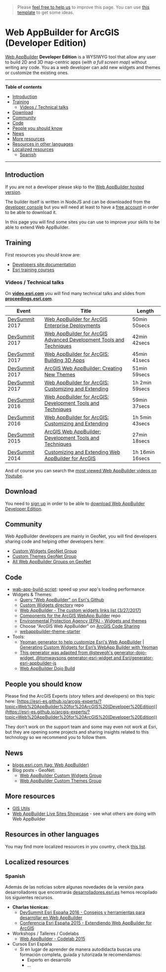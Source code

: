 > Please [feel free to help us](#contributions) to improve this page. You can use [this template](https://github.com/esri-es/awesome-arcgis/blob/master/RESOURCE_PAGE_TEMPLATE.md) to get some ideas.

# Web AppBuilder for ArcGIS (Developer Edition)
[Web AppBuilder](../README.md) **Developer Edition** is a WYSIWYG tool that allow any user to build 2D and 3D map-centric apps (*with a full screen map*) without writing any code. You as a web developer can add new widgets and themes or customize the existing ones.

---

<!-- START doctoc generated TOC please keep comment here to allow auto update -->
<!-- DON'T EDIT THIS SECTION, INSTEAD RE-RUN doctoc TO UPDATE -->
**Table of contents**

- [Introduction](#introduction)
- [Training](#training)
  - [Videos / Technical talks](#videos--technical-talks)
- [Download](#download)
- [Community](#community)
- [Code](#code)
- [People you should know](#people-you-should-know)
- [News](#news)
- [More resources](#more-resources)
- [Resources in other languages](#resources-in-other-languages)
- [Localized resources](#localized-resources)
  - [Spanish](#spanish)

<!-- END doctoc generated TOC please keep comment here to allow auto update -->

---

## Introduction
If you are not a developer please skip to the [Web AppBuilder hosted version](../README.md).

The builder itself is written in NodeJS and can be downloaded from the [developer console](https://developers.arcgis.com/downloads/) but you will need at least to have a [free account](https://developers.arcgis.com/sign-up/) in order to be able to download it.

In this page you will find some sites you can use to improve your skills to be able to extend Web AppBuilder.

## Training
First resources you should know are:
* [Developers site documentation](https://developers.arcgis.com/web-appbuilder/)
* [Esri training courses](http://www.esri.com/training/Bookmark/H1rErV0Hg)

### Videos / Technical talks
On [**video.esri.com**](http://video.esri.com/search/web-appbuilder) you will find many technical talks and slides from [**proceedings.esri.com**](https://www.google.es/webhp?sourceid=chrome-instant&ion=1&espv=2&ie=UTF-8#q=site%3Aproceedings.esri.com%20leaflet).

|Event|Title|Length|
|---|---|---|
|[DevSummit](http://www.esri.com/events/devsummit) 2017|[Web AppBuilder for ArcGIS Enterprise Deployments](http://www.esri.com/videos/watch?videoid=gDuuNTeMDlQ&channelid=UC_yE3TatdZKAXvt_TzGJ6mw&title=web-appbuilder-for-arcgis-enterprise-deployments)|50min 50secs
|[DevSummit](http://www.esri.com/events/devsummit) 2017|[Web AppBuilder for ArcGIS Advanced Development Tools and Techniques](http://www.esri.com/videos/watch?videoid=WpA5ld-EGp4&channelid=UC_yE3TatdZKAXvt_TzGJ6mw&title=web-appbuilder-for-arcgis-advanced-development-tools-and-techniques)|42min 42secs
|[DevSummit](http://www.esri.com/events/devsummit) 2017|[Web AppBuilder for ArcGIS: Building 3D Apps](http://www.esri.com/videos/watch?videoid=qAGF5W5icjU&channelid=UC_yE3TatdZKAXvt_TzGJ6mw&title=web-appbuilder-for-arcgis:-building-3d-apps)|45min 41secs
|[DevSummit](http://www.esri.com/events/devsummit) 2017|[ArcGIS Web AppBuilder: Creating New Themes](http://www.esri.com/videos/watch?videoid=mVVEwtnfe80&channelid=UC_yE3TatdZKAXvt_TzGJ6mw&title=arcgis-web-appbuilder:-creating-new-themes)|51min 59secs
|[DevSummit](http://www.esri.com/events/devsummit) 2017|[Web AppBuilder for ArcGIS: Customizing and Extending](http://www.esri.com/videos/watch?videoid=9JttgbuZsEs&channelid=UC_yE3TatdZKAXvt_TzGJ6mw&title=web-appbuilder-for-arcgis:-customizing-and-extending)|1h 2min 59secs
|[DevSummit](http://www.esri.com/events/devsummit) 2016|[Web AppBuilder for ArcGIS: Development Tools and Techniques](http://www.esri.com/videos/watch?videoid=5049&channelid=LegacyVideo&isLegacy=true&title=web-appbuilder-for-arcgis:-development-tools-and-techniques)|59min 37secs
|[DevSummit](http://www.esri.com/events/devsummit) 2016|[Web AppBuilder for ArcGIS: Customizing and Extending](http://www.esri.com/videos/watch?videoid=5048&channelid=LegacyVideo&isLegacy=true&title=web-appbuilder-for-arcgis:-customizing-and-extending)|1h 5min 43secs
|[DevSummit](http://www.esri.com/events/devsummit) 2015|[ArcGIS Web AppBuilder: Development Tools and Techniques](http://www.esri.com/videos/watch?videoid=4568&isLegacy=true&title=arcgis-web-appbuilder-development-tools-and-techniques)|27min 18secs
|[DevSummit](http://www.esri.com/events/devsummit) 2014|[Customizing and Extending Web AppBuilder for ArcGIS](http://www.esri.com/videos/watch?videoid=3362&channelid=LegacyVideo&isLegacy=true&title=customizing-and-extending-web-appbuilder-for-arcgis)|1h 16min 16secs


And of course you can search the [most viewed Web AppBuilder videos on Youtube](https://www.youtube.com/results?q=web+appbuilder&sp=CAM%253D).

## Download

You need to [sign up](https://developers.arcgis.com/sign-up/) in order to be able
to [download Web AppBuilder Developer Edition](https://developers.arcgis.com/downloads/).

## Community
Web AppBuilder developers are mainly in GeoNet, you will find developers sharing
code and helping other developers here:
* [Custom Widgets GeoNet Group ](https://community.esri.com/groups/web-app-builder-custom-widgets)
* [Custom Themes GeoNet Group ](https://community.esri.com/groups/web-appbuilder-custom-themes)
* [All Web AppBuilder Groups on GeoNet](https://community.esri.com/places?query=appbuilder)

## Code
*  [wab-app-build-script](https://github.com/Esri-DevCenter-Beijing/wab-app-build-script): speed up your app's loading performance
* Widgets & Themes:
  * [Query "Web AppBuilder" on Esri's Github](https://github.com/search?q=org%3AEsri+appbuilder)
  * [Custom Widgets directory](http://esri-es.github.io/Web-AppBuilder-Custom-Widgets/) repo
  * [Web AppBuilder - The custom widgets links list (3/27/2017)](https://community.esri.com/blogs/myAlaskaGIS/2017/03/04/web-appbuilder-the-custom-widgets-list-332017)
  * [Components for the ArcGIS WebApp Builder](https://github.com/Esri/arcgis-webappbuilder-widgets-themes) repo
  * [Environmental Protection Agency (EPA) - Widgets and themes](https://github.com/USEPA/Public_Web_AppBuilder)
  * Choose "ArcGIS Web AppBuilder" on [ArcGIS Code Sharing](http://codesharing.arcgis.com/)
  * [webappbuilder-theme-starter](https://github.com/asizer/webappbuilder-theme-starter)
* Tools:
  * [Yeoman generator to help customize Esri's Web AppBuilder](https://github.com/Esri/generator-esri-appbuilder-js) | [Generating Custom Widgets for Esri’s WebApp Builder with Yeoman](http://tomwayson.com/2014/06/30/generating-custom-widgets-for-esris-webapp-builder-with-yeoman/)
  * [This generator was adapted from @steveoh's generator-dojo-widget, @tomwaysons generator-esri-widget and Esri/generator-esri-appbuilder-js](https://github.com/davewilton/generator-ecl-wab-widget)
  * [Web AppBuilder Dojo Build](https://github.com/gbochenek/esri-wab-build)

## People you should know
Please find the ArcGIS Experts (story tellers and developers) on this topic here: [https://esri-es.github.io/arcgis-experts/?topic=Web%20AppBuilder%20for%20ArcGIS%20(Developer%20Edition)](https://esri-es.github.io/arcgis-experts/?topic=Web%20AppBuilder%20for%20ArcGIS%20(Developer%20Edition))

They don't work on the support team and some may even not work at Esri,
but they are opening some projects and sharing insights related to this
technology so we recommend you to follow them.

## News
* [blogs.esri.com (tag: Web AppBuilder)](https://blogs.esri.com/esri/arcgis/tag/web-appbuilder/)
* Blog posts - GeoNet:
    * [Web AppBuilder Custom Widgets Group](https://community.esri.com/groups/web-app-builder-custom-widgets/content?filterID=contentstatus%5Bpublished%5D~objecttype~objecttype%5Bblogpost%5D)
    * [Web AppBuilder Custom Themes Group ](https://community.esri.com/groups/web-appbuilder-custom-themes/content?filterID=contentstatus%5Bpublished%5D~objecttype~objecttype%5Bblogpost%5D)

## More resources
* [GIS Utils](../../../../gis/utils/README.md)
* [Web AppBuilder Live Sites Showcase](http://www.arcgis.com/apps/MapAndAppGallery/index.html?appid=1e3085af6e1a48c8908fa624bdfef768) - see what others are doing with Web AppBuilder

## Resources in other languages
You may find more localized resources in you country, check [this list](https://github.com/hhkaos/awesome-arcgis#localized-resource-lists).

## Localized resources

### Spanish
Además de las noticias sobre algunas novedades de la versión para desarrolladores que encontrarás [desarrolladores.esri.es](http://desarrolladores.esri.es/) hemos recopilado los siguientes recursos.

* **Charlas técnicas**:
  * [DevSummit Esri España 2016 - Consejos y herramientas para desarrollar en Web AppBuilder](http://www.geodevelopers.org/academy/xdN5KVG4tfw/view)
  * [Conferencia Esri España 2015 - Extendiendo Web AppBuilder for ArcGIS](http://www.geodevelopers.org/academy/wVmmWNf7quk/view)
* Workshops / Talleres / Codelabs
  * [Web AppBuilder - Codelab 2015](https://docs.google.com/document/d/1h5rb861UGKzJwub1Wqxl9Q39bEsMeRvvgQkmWoKPEM4/edit?usp=sharing)
* Cursos Esri España
  * Si en lugar de aprender de manera autodidacta buscas una formación completa, guiada y tutorizada te recomendamos:
    * Experto en desarrollo
    * ...



